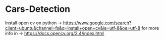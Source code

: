 # Cars-Detection

Install open cv on python -> https://www.google.com/search?client=ubuntu&channel=fs&q=install+open+cv&ie=utf-8&oe=utf-8
for more info in -> https://docs.opencv.org/2.4/index.html
